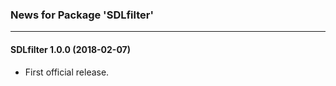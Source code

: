 ### News for Package 'SDLfilter'

---------

#### SDLfilter 1.0.0 (2018-02-07)

* First official release.





